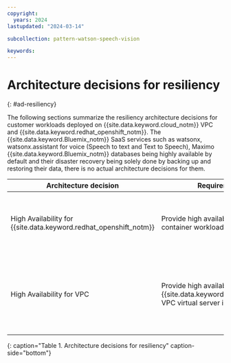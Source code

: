 ```yaml
---
copyright:
  years: 2024
lastupdated: "2024-03-14"

subcollection: pattern-watson-speech-vision

keywords:
---
```

# Architecture decisions for resiliency
{: #ad-resiliency}

The following sections summarize the resiliency architecture decisions for customer workloads deployed on {{site.data.keyword.cloud_notm}} VPC and {{site.data.keyword.redhat_openshift_notm}}. The {{site.data.keyword.Bluemix_notm}} SaaS services such as watsonx, watsonx.assistant for voice (Speech to text and Text to Speech), Maximo {{site.data.keyword.Bluemix_notm}} databases being highly available by default and their disaster recovery being solely done by backing up and restoring their data, there is no actual architecture decisions for them.

| Architecture decision                                                               | Requirement                                                                                      | Options                                                                                                                                              | Decision                             | Rationale                                                                                               |
| ----------------------------------------------------------------------------------- | ------------------------------------------------------------------------------------------------ | ---------------------------------------------------------------------------------------------------------------------------------------------------- | ------------------------------------ | ------------------------------------------------------------------------------------------------------- |
| High Availability for {{site.data.keyword.redhat_openshift_notm}}                                                          | Provide high availability for the container workloads                                            | Multi-zone Region {{site.data.keyword.redhat_openshift_notm}} deployment \n - Multiple {{site.data.keyword.redhat_openshift_notm}} clusters behind a global load balancer                                                       | Multi-zone Region {{site.data.keyword.redhat_openshift_notm}} deployment    | Lower deployment and management complexity and smaller footprint                                        |
| High Availability for VPC                                                           | Provide high availability for the {{site.data.keyword.Bluemix_notm}} VPC virtual server instance | Within an Availability Zone (native) \n - Within a region by using duplicate virtual server instances with a network or application load balancer | Within an Availability Zone (native) | Default native high availability within an availability zone, choice will depend on the SLA requirement |
{: caption="Table 1. Architecture decisions for resiliency" caption-side="bottom"}

